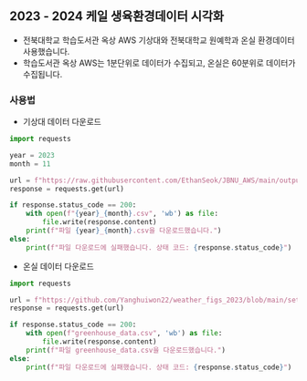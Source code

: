 [//]: # (# set_greenhouse_data)

[//]: # ()
[//]: # (## 온실&기상데이터 시각화 )

[//]: # (|       항목        | 단위     | 수식 | 데이터 |)

[//]: # (|:---:|--------|----|-----|)

[//]: # (|       온도        | 섭씨&#40;°C&#41; |    | 온실  |)

[//]: # (|       VPD       |        |    | 온실  |)

[//]: # (|       GDD       |        |    | 온실  |)

[//]: # (|       DLI       |        |    | 기상대 |)

[//]: # (|       DIF       |        |    | 온실  |)

[//]: # ()
[//]: # (## 2023 케일 9월&#40;11월&#41;작기 그래프 &#40;예시&#41;)

[//]: # (|      항목      | 그래프                                                                                                                                  |)

[//]: # (|:------------:|----------------------------------------------------------------------------------------------------------------------------------------------|)

[//]: # (|    온도&#40;9월&#41;    | ![2023-09-13_2023-10-26_DAILY_TEMP]&#40;https://github.com/Yanghuiwon22/weather_figs_2023/assets/127187225/64e44f1d-27bd-4f0c-8d67-76e156bcb480&#41; |)

[//]: # (|   VPD &#40;9월&#41;   | ![2023-09-13_2023-10-26_VPD]&#40;https://github.com/Yanghuiwon22/weather_figs_2023/assets/127187225/08de38de-f6f3-4c3f-bff6-a97cb76dee14&#41;        |)

[//]: # (|   GDD &#40;9월&#41;   | ![2023-09-13_2023-10-26_GDD]&#40;https://github.com/Yanghuiwon22/weather_figs_2023/assets/127187225/35565fd4-b837-46b7-8535-7b1757c8392d&#41;        |)

[//]: # (|  DLI &#40;11월&#41;   | ![2023-11-27_2024-01-08_DLI]&#40;https://github.com/Yanghuiwon22/weather_figs_2023/assets/127187225/14b83ccd-10a8-40db-a936-b6b74dd6baea&#41;        |)

[//]: # (|   DIF &#40;9월&#41;   |  ![2023-09-13_2023-10-26_DIF_graph]&#40;https://github.com/Yanghuiwon22/weather_figs_2023/assets/127187225/2a7586a9-9a63-418c-8827-b3617e4f3180&#41; |)

[//]: # ()
[//]: # (## 참고자료)

[//]: # (- pega devlog &#40;데이터시각화 블로그&#41;)

[//]: # (  https://jehyunlee.github.io/2021/03/27/Python-DS-64-kr_pop_sn/)

[//]: # ()
[//]: # (## 기타)

[//]: # (온실데이터 : 전북대학교 원예학과 온실 <br>)

[//]: # (기상대데이터 : 전북대학교 학습도서관 옥상의 기상대)

## 2023 - 2024 케일 생육환경데이터 시각화
- 전북대학교 학습도서관 옥상 AWS 기상대와 전북대학교 원예학과 온실 환경데이터 사용했습니다.
- 학습도서관 옥상 AWS는 1분단위로 데이터가 수집되고, 온실은 60분위로 데이터가 수집됩니다.

### 사용법
- 기상대 데이터 다운로드
```python
import requests

year = 2023
month = 11

url = f"https://raw.githubusercontent.com/EthanSeok/JBNU_AWS/main/output/{year}_{month}.csv"
response = requests.get(url)

if response.status_code == 200:
    with open(f"{year}_{month}.csv", 'wb') as file:
        file.write(response.content)
    print(f"파일 {year}_{month}.csv을 다운로드했습니다.")
else:
    print(f"파일 다운로드에 실패했습니다. 상태 코드: {response.status_code}")
```
- 온실 데이터 다운로드
```python
import requests

url = f"https://github.com/Yanghuiwon22/weather_figs_2023/blob/main/set_greenhouse_data/greenhouse_data.csv"
response = requests.get(url)

if response.status_code == 200:
    with open(f"greenhouse_data.csv", 'wb') as file:
        file.write(response.content)
    print(f"파일 greenhouse_data.csv을 다운로드했습니다.")
else:
    print(f"파일 다운로드에 실패했습니다. 상태 코드: {response.status_code}")
```

